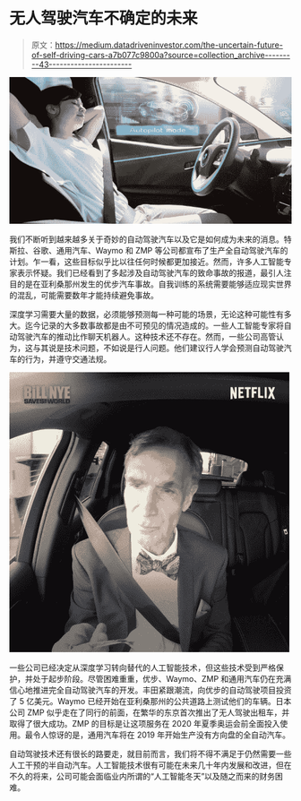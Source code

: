 # 无人驾驶汽车不确定的未来

> 原文：<https://medium.datadriveninvestor.com/the-uncertain-future-of-self-driving-cars-a7b077c9800a?source=collection_archive---------43----------------------->

![](img/538072072abc9ec63972c6eb8da00f8b.png)

我们不断听到越来越多关于奇妙的自动驾驶汽车以及它是如何成为未来的消息。特斯拉、谷歌、通用汽车、Waymo 和 ZMP 等公司都宣布了生产全自动驾驶汽车的计划。乍一看，这些目标似乎比以往任何时候都更加接近。然而，许多人工智能专家表示怀疑。我们已经看到了多起涉及自动驾驶汽车的致命事故的报道，最引人注目的是在亚利桑那州发生的优步汽车事故。自我训练的系统需要能够适应现实世界的混乱，可能需要数年才能持续避免事故。

深度学习需要大量的数据，必须能够预测每一种可能的场景，无论这种可能性有多大。迄今记录的大多数事故都是由不可预见的情况造成的。一些人工智能专家将自动驾驶汽车的推动比作聊天机器人。这种技术还不存在。然而，一些公司高管认为，这与其说是技术问题，不如说是行人问题。他们建议行人学会预测自动驾驶汽车的行为，并遵守交通法规。

![](img/daedbdf8202fa94024f7fc3df63bc4a0.png)

一些公司已经决定从深度学习转向替代的人工智能技术，但这些技术受到严格保护，并处于起步阶段。尽管困难重重，优步、Waymo、ZMP 和通用汽车仍在充满信心地推进完全自动驾驶汽车的开发。丰田紧跟潮流，向优步的自动驾驶项目投资了 5 亿美元。Waymo 已经开始在亚利桑那州的公共道路上测试他们的车辆。日本公司 ZMP 似乎走在了同行的前面，在繁华的东京首次推出了无人驾驶出租车，并取得了很大成功。ZMP 的目标是让这项服务在 2020 年夏季奥运会前全面投入使用。最令人惊讶的是，通用汽车将在 2019 年开始生产没有方向盘的全自动汽车。

自动驾驶技术还有很长的路要走，就目前而言，我们将不得不满足于仍然需要一些人工干预的半自动汽车。人工智能技术很有可能在未来几十年内发展和改进，但在不久的将来，公司可能会面临业内所谓的“人工智能冬天”以及随之而来的财务困难。